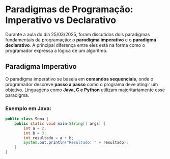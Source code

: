 # Paradigmas de Programação: Imperativo vs Declarativo

Durante a aula do dia 25/03/2025, foram discutidos dois paradigmas fundamentais da programação: o **paradigma imperativo** e o **paradigma declarativo**. A principal diferença entre eles está na forma como o programador expressa a lógica de um algoritmo.

## Paradigma Imperativo

O paradigma imperativo se baseia em **comandos sequenciais**, onde o programador descreve **passo a passo** como o programa deve atingir um objetivo. Linguagens como **Java, C e Python** utilizam majoritariamente esse paradigma.

### Exemplo em Java:

```java
public class Soma {
    public static void main(String[] args) {
        int a = 2;
        int b = 3;
        int resultado = a + b;
        System.out.println("Resultado: " + resultado);
    }
}
